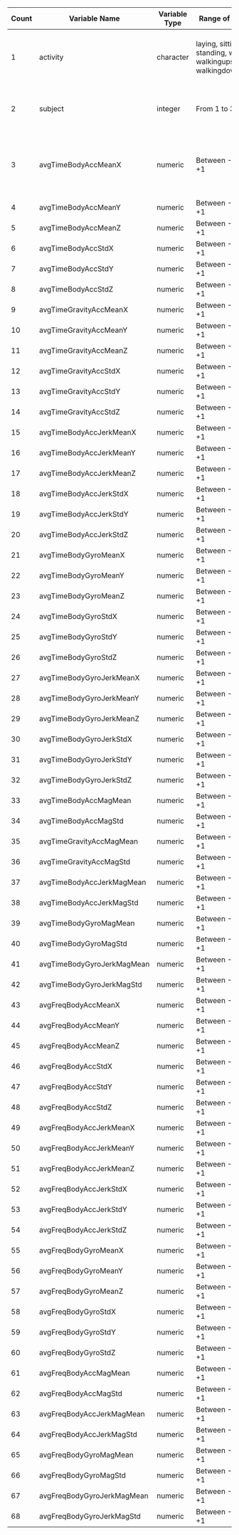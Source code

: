 | Count | Variable Name              | Variable Type | Range of Values                                                        | Description                                                      |
|-------|----------------------------|---------------|------------------------------------------------------------------------|------------------------------------------------------------------|
| 1     | activity                   | character     | laying, sitting, standing, walking, walkingupstairs, walkingdownstairs | Describes the activity that was performed by the subject         |
| 2     | subject                    | integer       | From 1 to 30                                                           | Identifier of the subject that performed the activity            |
| 3     | avgTimeBodyAccMeanX        | numeric       | Between -1 and +1                                                      | Average of means of body acceleration time series in X direction |
| 4     | avgTimeBodyAccMeanY        | numeric       | Between -1 and +1                                                      |                                                                  |
| 5     | avgTimeBodyAccMeanZ        | numeric       | Between -1 and +1                                                      |                                                                  |
| 6     | avgTimeBodyAccStdX         | numeric       | Between -1 and +1                                                      |                                                                  |
| 7     | avgTimeBodyAccStdY         | numeric       | Between -1 and +1                                                      |                                                                  |
| 8     | avgTimeBodyAccStdZ         | numeric       | Between -1 and +1                                                      |                                                                  |
| 9     | avgTimeGravityAccMeanX     | numeric       | Between -1 and +1                                                      |                                                                  |
| 10    | avgTimeGravityAccMeanY     | numeric       | Between -1 and +1                                                      |                                                                  |
| 11    | avgTimeGravityAccMeanZ     | numeric       | Between -1 and +1                                                      |                                                                  |
| 12    | avgTimeGravityAccStdX      | numeric       | Between -1 and +1                                                      |                                                                  |
| 13    | avgTimeGravityAccStdY      | numeric       | Between -1 and +1                                                      |                                                                  |
| 14    | avgTimeGravityAccStdZ      | numeric       | Between -1 and +1                                                      |                                                                  |
| 15    | avgTimeBodyAccJerkMeanX    | numeric       | Between -1 and +1                                                      |                                                                  |
| 16    | avgTimeBodyAccJerkMeanY    | numeric       | Between -1 and +1                                                      |                                                                  |
| 17    | avgTimeBodyAccJerkMeanZ    | numeric       | Between -1 and +1                                                      |                                                                  |
| 18    | avgTimeBodyAccJerkStdX     | numeric       | Between -1 and +1                                                      |                                                                  |
| 19    | avgTimeBodyAccJerkStdY     | numeric       | Between -1 and +1                                                      |                                                                  |
| 20    | avgTimeBodyAccJerkStdZ     | numeric       | Between -1 and +1                                                      |                                                                  |
| 21    | avgTimeBodyGyroMeanX       | numeric       | Between -1 and +1                                                      |                                                                  |
| 22    | avgTimeBodyGyroMeanY       | numeric       | Between -1 and +1                                                      |                                                                  |
| 23    | avgTimeBodyGyroMeanZ       | numeric       | Between -1 and +1                                                      |                                                                  |
| 24    | avgTimeBodyGyroStdX        | numeric       | Between -1 and +1                                                      |                                                                  |
| 25    | avgTimeBodyGyroStdY        | numeric       | Between -1 and +1                                                      |                                                                  |
| 26    | avgTimeBodyGyroStdZ        | numeric       | Between -1 and +1                                                      |                                                                  |
| 27    | avgTimeBodyGyroJerkMeanX   | numeric       | Between -1 and +1                                                      |                                                                  |
| 28    | avgTimeBodyGyroJerkMeanY   | numeric       | Between -1 and +1                                                      |                                                                  |
| 29    | avgTimeBodyGyroJerkMeanZ   | numeric       | Between -1 and +1                                                      |                                                                  |
| 30    | avgTimeBodyGyroJerkStdX    | numeric       | Between -1 and +1                                                      |                                                                  |
| 31    | avgTimeBodyGyroJerkStdY    | numeric       | Between -1 and +1                                                      |                                                                  |
| 32    | avgTimeBodyGyroJerkStdZ    | numeric       | Between -1 and +1                                                      |                                                                  |
| 33    | avgTimeBodyAccMagMean      | numeric       | Between -1 and +1                                                      |                                                                  |
| 34    | avgTimeBodyAccMagStd       | numeric       | Between -1 and +1                                                      |                                                                  |
| 35    | avgTimeGravityAccMagMean   | numeric       | Between -1 and +1                                                      |                                                                  |
| 36    | avgTimeGravityAccMagStd    | numeric       | Between -1 and +1                                                      |                                                                  |
| 37    | avgTimeBodyAccJerkMagMean  | numeric       | Between -1 and +1                                                      |                                                                  |
| 38    | avgTimeBodyAccJerkMagStd   | numeric       | Between -1 and +1                                                      |                                                                  |
| 39    | avgTimeBodyGyroMagMean     | numeric       | Between -1 and +1                                                      |                                                                  |
| 40    | avgTimeBodyGyroMagStd      | numeric       | Between -1 and +1                                                      |                                                                  |
| 41    | avgTimeBodyGyroJerkMagMean | numeric       | Between -1 and +1                                                      |                                                                  |
| 42    | avgTimeBodyGyroJerkMagStd  | numeric       | Between -1 and +1                                                      |                                                                  |
| 43    | avgFreqBodyAccMeanX        | numeric       | Between -1 and +1                                                      |                                                                  |
| 44    | avgFreqBodyAccMeanY        | numeric       | Between -1 and +1                                                      |                                                                  |
| 45    | avgFreqBodyAccMeanZ        | numeric       | Between -1 and +1                                                      |                                                                  |
| 46    | avgFreqBodyAccStdX         | numeric       | Between -1 and +1                                                      |                                                                  |
| 47    | avgFreqBodyAccStdY         | numeric       | Between -1 and +1                                                      |                                                                  |
| 48    | avgFreqBodyAccStdZ         | numeric       | Between -1 and +1                                                      |                                                                  |
| 49    | avgFreqBodyAccJerkMeanX    | numeric       | Between -1 and +1                                                      |                                                                  |
| 50    | avgFreqBodyAccJerkMeanY    | numeric       | Between -1 and +1                                                      |                                                                  |
| 51    | avgFreqBodyAccJerkMeanZ    | numeric       | Between -1 and +1                                                      |                                                                  |
| 52    | avgFreqBodyAccJerkStdX     | numeric       | Between -1 and +1                                                      |                                                                  |
| 53    | avgFreqBodyAccJerkStdY     | numeric       | Between -1 and +1                                                      |                                                                  |
| 54    | avgFreqBodyAccJerkStdZ     | numeric       | Between -1 and +1                                                      |                                                                  |
| 55    | avgFreqBodyGyroMeanX       | numeric       | Between -1 and +1                                                      |                                                                  |
| 56    | avgFreqBodyGyroMeanY       | numeric       | Between -1 and +1                                                      |                                                                  |
| 57    | avgFreqBodyGyroMeanZ       | numeric       | Between -1 and +1                                                      |                                                                  |
| 58    | avgFreqBodyGyroStdX        | numeric       | Between -1 and +1                                                      |                                                                  |
| 59    | avgFreqBodyGyroStdY        | numeric       | Between -1 and +1                                                      |                                                                  |
| 60    | avgFreqBodyGyroStdZ        | numeric       | Between -1 and +1                                                      |                                                                  |
| 61    | avgFreqBodyAccMagMean      | numeric       | Between -1 and +1                                                      |                                                                  |
| 62    | avgFreqBodyAccMagStd       | numeric       | Between -1 and +1                                                      |                                                                  |
| 63    | avgFreqBodyAccJerkMagMean  | numeric       | Between -1 and +1                                                      |                                                                  |
| 64    | avgFreqBodyAccJerkMagStd   | numeric       | Between -1 and +1                                                      |                                                                  |
| 65    | avgFreqBodyGyroMagMean     | numeric       | Between -1 and +1                                                      |                                                                  |
| 66    | avgFreqBodyGyroMagStd      | numeric       | Between -1 and +1                                                      |                                                                  |
| 67    | avgFreqBodyGyroJerkMagMean | numeric       | Between -1 and +1                                                      |                                                                  |
| 68    | avgFreqBodyGyroJerkMagStd  | numeric       | Between -1 and +1                                                      |                                                                  |